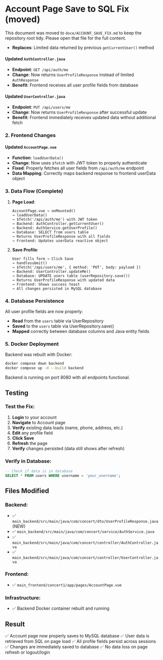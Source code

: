# Account Page Save to SQL Fix (moved)

This document was moved to `doce/ACCOUNT_SAVE_FIX.md` to keep the repository root tidy. Please open that file for the full content.

- **Replaces**: Limited data returned by previous `getCurrentUser()` method

#### Updated `AuthController.java`
- **Endpoint**: `GET /api/auth/me`
- **Change**: Now returns `UserProfileResponse` instead of limited `AuthResponse`
- **Benefit**: Frontend receives all user profile fields from database

#### Updated `UserController.java`
- **Endpoint**: `PUT /api/users/me`
- **Change**: Now returns `UserProfileResponse` after successful update
- **Benefit**: Frontend immediately receives updated data without additional fetch

### 2. Frontend Changes

#### Updated `AccountPage.vue`
- **Function**: `loadUserData()`
- **Change**: Now uses `$fetch` with JWT token to properly authenticate
- **Fixed**: Properly fetches all user fields from `/api/auth/me` endpoint
- **Data Mapping**: Correctly maps backend response to frontend userData object

### 3. Data Flow (Complete)

1. **Page Load**:
   ```
   AccountPage.vue → onMounted() 
   → loadUserData() 
   → $fetch('/api/auth/me') with JWT token
   → Backend: AuthController.getCurrentUser()
   → Backend: AuthService.getUserProfile() 
   → Database: SELECT from users table
   → Returns UserProfileResponse with all fields
   → Frontend: Updates userData reactive object
   ```

2. **Save Profile**:
   ```
   User fills form → Click Save
   → handlesubmit()
   → $fetch('/api/users/me', { method: 'PUT', body: payload })
   → Backend: UserController.updateMe()
   → Database: UPDATE users table (userRepository.save())
   → Returns UserProfileResponse with updated data
   → Frontend: Shows success toast
   → All changes persisted in MySQL database
   ```

### 4. Database Persistence

All user profile fields are now properly:
- **Read** from the `users` table via UserRepository
- **Saved** to the `users` table via UserRepository.save()
- **Mapped** correctly between database columns and Java entity fields

### 5. Docker Deployment

Backend was rebuilt with Docker:
```bash
docker compose down backend
docker compose up -d --build backend
```

Backend is running on port 8080 with all endpoints functional.

## Testing

### Test the Fix:
1. **Login** to your account
2. **Navigate** to Account page
3. **Verify** existing data loads (name, phone, address, etc.)
4. **Edit** any profile field
5. **Click Save**
6. **Refresh** the page
7. **Verify** changes persisted (data still shows after refresh)

### Verify in Database:
```sql
-- Check if data is in database
SELECT * FROM users WHERE username = 'your_username';
```

## Files Modified

### Backend:
- ✅ `main_backend/src/main/java/com/concert/dto/UserProfileResponse.java` (NEW)
- ✅ `main_backend/src/main/java/com/concert/service/AuthService.java`
- ✅ `main_backend/src/main/java/com/concert/controller/AuthController.java`
- ✅ `main_backend/src/main/java/com/concert/controller/UserController.java`

### Frontend:
- ✅ `main_frontend/concert1/app/pages/AccountPage.vue`

### Infrastructure:
- ✅ Backend Docker container rebuilt and running

## Result

✅ Account page now properly saves to MySQL database
✅ User data is retrieved from SQL on page load
✅ All profile fields persist across sessions
✅ Changes are immediately saved to database
✅ No data loss on page refresh or logout/login
